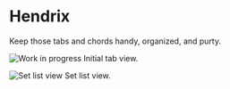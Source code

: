 Hendrix
=======

Keep those tabs and chords handy, organized, and purty.

![Work in progress](http://i.imgur.com/4l3IjZu.png)
Initial tab view.

![Set list view](http://i.imgur.com/uMyYzCN.png)
Set list view.
